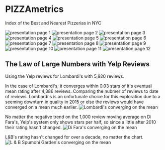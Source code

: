 # PIZZAmetrics
Index of the Best and Nearest Pizzerias in NYC

![presentation page 1](https://raw.githubusercontent.com/robblatt/PIZZAmetrics/master/images/presentation/presentation1.jpg)
![presentation page 2](https://raw.githubusercontent.com/robblatt/PIZZAmetrics/master/images/presentation/presentation2.jpg)
![presentation page 3](https://raw.githubusercontent.com/robblatt/PIZZAmetrics/master/images/presentation/presentation3.jpg)
![presentation page 4](https://raw.githubusercontent.com/robblatt/PIZZAmetrics/master/images/presentation/presentation4.jpg)
![presentation page 5](https://raw.githubusercontent.com/robblatt/PIZZAmetrics/master/images/presentation/presentation5.jpg)
![presentation page 6](https://raw.githubusercontent.com/robblatt/PIZZAmetrics/master/images/presentation/presentation6.jpg)
![presentation page 7](https://raw.githubusercontent.com/robblatt/PIZZAmetrics/master/images/presentation/presentation7.jpg)
![presentation page 8](https://raw.githubusercontent.com/robblatt/PIZZAmetrics/master/images/presentation/presentation8.jpg)
![presentation page 9](https://raw.githubusercontent.com/robblatt/PIZZAmetrics/master/images/presentation/presentation9.jpg)
![presentation page 10](https://raw.githubusercontent.com/robblatt/PIZZAmetrics/master/images/presentation/presentation10.jpg)
![presentation page 11](https://raw.githubusercontent.com/robblatt/PIZZAmetrics/master/images/presentation/presentation11.jpg)
![presentation page 12](https://raw.githubusercontent.com/robblatt/PIZZAmetrics/master/images/presentation/presentation12.jpg)

## The Law of Large Numbers with Yelp Reviews

Using the Yelp reviews for Lombardi's with 5,920 reviews.

In the case of Lombardi's, it converges within 0.03 stars of it's eventual mean rating after 4,386 reviews. Comparing the nubmer of reviews to date of reviews. Lombardi's is an unfortunate choice for this exploration due to a seeming downturn in quality in 2015 or else the reviews would have converged on a mean much earlier.
![Lombardi's converging on the mean](https://raw.githubusercontent.com/robblatt/PIZZAmetrics/master/images/lombardis.png)

No matter the negative trend on the 1,000 review moving average on Di Fara's, Yelp's system only shows stars per half, so since a little after 2010 their rating hasn't changed.
![Di Fara's converging on the mean](https://raw.githubusercontent.com/robblatt/PIZZAmetrics/master/images/difaras.png)

L&B's rating hasn't changed for over a decade, no matter the chart.
![L & B Spumoni Garden's converging on the mean](https://raw.githubusercontent.com/robblatt/PIZZAmetrics/master/images/spumonis.png)
